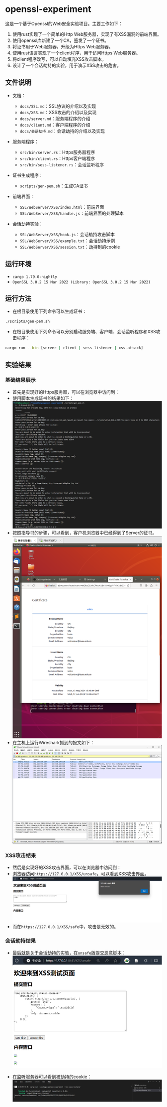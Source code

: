 # openssl-experiment

这是一个基于Openssl的Web安全实验项目。主要工作如下：
1. 使用rust实现了一个简单的Http Web服务器，实现了有XSS漏洞的前端界面。
2. 使用openssl库新建了一个CA，签发了一个证书。
3. 将证书用于Web服务器，升级为Https Web服务器。
4. 使用rust语言实现了一个client程序，用于访问Https Web服务器。
6. 将client程序改写，可以自动填充XSS攻击脚本。
7. 设计了一个会话劫持的实验，用于演示XSS攻击的危害。

## 文件说明

- 文档：
   - `docs/SSL.md`：SSL协议的介绍以及实现
   - `docs/XSS.md`：XSS攻击的介绍以及实现
   - `docs/server.md`：服务端程序的介绍
   - `docs/client.md`：客户端程序的介绍
   - `docs/会话劫持.md`：会话劫持的介绍以及实现

- 服务端程序：
   - `src/bin/server.rs`：Https服务器程序
   - `src/bin/client.rs`：Https客户端程序
   - `src/bin/sess-listener.rs`：会话监听程序

- 证书生成程序：
   - `scripts/gen-pem.sh`：生成CA证书

- 前端界面：
   - `SSL/WebServer/XSS/index.html`：前端界面
   - `SSL/WebServer/XSS/handle.js`：前端界面的处理脚本

- 会话劫持实验：   
   - `SSL/WebServer/XSS/hook.js`：会话劫持攻击脚本
   - `SSL/WebServer/XSS/example.txt`：会话劫持示例
   - `SSL/WebServer/XSS/session.txt`：劫持到的cookie

## 运行环境

- `cargo 1.79.0-nightly`
- `OpenSSL 3.0.2 15 Mar 2022 (Library: OpenSSL 3.0.2 15 Mar 2022)`

## 运行方法

- 在根目录使用下列命令可以生成证书：

```bash
./scripts/gen-pem.sh
```

- 在根目录使用下列命令可以分别启动服务端、客户端、会话监听程序和XSS攻击程序：

```bash
cargo run --bin [server | client | sess-listener | xss-attack]
```

## 实验结果

### 基础结果展示

- 首先是实现好的Https服务器，可以在浏览器中访问到：
- 使用脚本生成证书的结果如下：
![alt text](docs/asserts/证书生成.png)
- 按照指导书的步骤，可以看到，客户机浏览器中已经得到了Server的证书。
![alt text](docs/asserts/image.png)
- 在主机上运行Wireshark抓到的报文如下：
![alt text](docs/asserts/image-1.png)

### XSS攻击结果

- 然后是实现好的XSS攻击界面，可以在浏览器中访问到：
- 浏览器访问`https://127.0.0.1/XSS/unsafe`，可以看到XSS攻击界面。
![alt text](docs/asserts/XSS-攻击-1.png)
- 而在`https://127.0.0.1/XSS/safe`中，攻击是无效的。

### 会话劫持结果

- 最后就是关于会话劫持的实验，在`unsafe`版提交恶意脚本：
![alt text](docs/asserts/会话劫持-1.png)

- 在监听服务器可以看到被劫持的cookie：
![alt text](docs/asserts/会话劫持-2.png)

